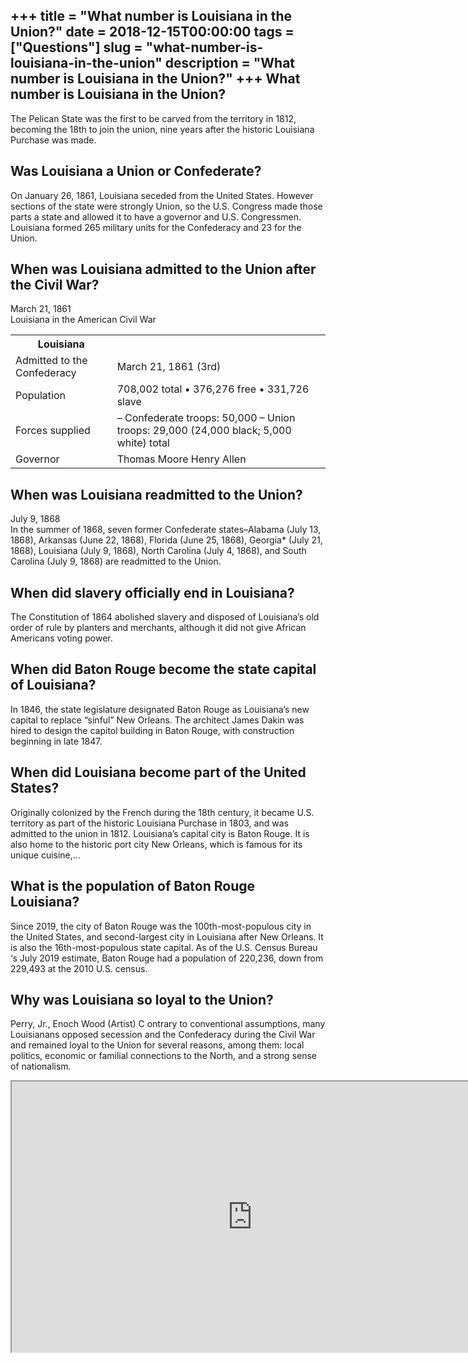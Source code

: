 +++
title = "What number is Louisiana in the Union?"
date = 2018-12-15T00:00:00
tags = ["Questions"]
slug = "what-number-is-louisiana-in-the-union"
description = "What number is Louisiana in the Union?"
+++
What number is Louisiana in the Union?
--------------------------------------

The Pelican State was the first to be carved from the territory in 1812, becoming the 18th to join the union, nine years after the historic Louisiana Purchase was made.

Was Louisiana a Union or Confederate?
-------------------------------------

On January 26, 1861, Louisiana seceded from the United States. However sections of the state were strongly Union, so the U.S. Congress made those parts a state and allowed it to have a governor and U.S. Congressmen. Louisiana formed 265 military units for the Confederacy and 23 for the Union.

When was Louisiana admitted to the Union after the Civil War?
-------------------------------------------------------------

March 21, 1861  
Louisiana in the American Civil War

<table><tr><th>Louisiana</th></tr><tr><td>Admitted to the Confederacy</td><td>March 21, 1861 (3rd)</td></tr><tr><td>Population</td><td>708,002 total • 376,276 free • 331,726 slave</td></tr><tr><td>Forces supplied</td><td>– Confederate troops: 50,000 – Union troops: 29,000 (24,000 black; 5,000 white) total</td></tr><tr><td>Governor</td><td>Thomas Moore Henry Allen</td></tr></table>

When was Louisiana readmitted to the Union?
-------------------------------------------

July 9, 1868  
In the summer of 1868, seven former Confederate states–Alabama (July 13, 1868), Arkansas (June 22, 1868), Florida (June 25, 1868), Georgia\* (July 21, 1868), Louisiana (July 9, 1868), North Carolina (July 4, 1868), and South Carolina (July 9, 1868) are readmitted to the Union.

When did slavery officially end in Louisiana?
---------------------------------------------

The Constitution of 1864 abolished slavery and disposed of Louisiana’s old order of rule by planters and merchants, although it did not give African Americans voting power.

When did Baton Rouge become the state capital of Louisiana?
-----------------------------------------------------------

In 1846, the state legislature designated Baton Rouge as Louisiana’s new capital to replace “sinful” New Orleans. The architect James Dakin was hired to design the capitol building in Baton Rouge, with construction beginning in late 1847.

When did Louisiana become part of the United States?
----------------------------------------------------

Originally colonized by the French during the 18th century, it became U.S. territory as part of the historic Louisiana Purchase in 1803, and was admitted to the union in 1812. Louisiana’s capital city is Baton Rouge. It is also home to the historic port city New Orleans, which is famous for its unique cuisine,…

What is the population of Baton Rouge Louisiana?
------------------------------------------------

Since 2019, the city of Baton Rouge was the 100th-most-populous city in the United States, and second-largest city in Louisiana after New Orleans. It is also the 16th-most-populous state capital. As of the U.S. Census Bureau ‘s July 2019 estimate, Baton Rouge had a population of 220,236, down from 229,493 at the 2010 U.S. census.

Why was Louisiana so loyal to the Union?
----------------------------------------

Perry, Jr., Enoch Wood (Artist) C ontrary to conventional assumptions, many Louisianans opposed secession and the Confederacy during the Civil War and remained loyal to the Union for several reasons, among them: local politics, economic or familial connections to the North, and a strong sense of nationalism.

<iframe allow="accelerometer; autoplay; clipboard-write; encrypted-media; gyroscope; picture-in-picture" allowfullscreen="" class="__youtube_prefs__  epyt-is-override  no-lazyload" data-no-lazy="1" data-origheight="433" data-origwidth="770" data-skipgform_ajax_framebjll="" height="433" id="_ytid_93237" loading="lazy" src="https://www.youtube.com/embed/x5rj429NZq4?enablejsapi=1&autoplay=0&cc_load_policy=0&cc_lang_pref=&iv_load_policy=1&loop=0&modestbranding=0&rel=1&fs=1&playsinline=0&autohide=2&theme=dark&color=red&controls=1&" title="YouTube player" width="770"></iframe>